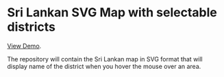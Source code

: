 # Sri Lankan SVG Map with selectable districts

[View Demo](https://pavan168.github.io/srilankan-map-svg/).

The repository will contain the Sri Lankan map in SVG format that will display name of the district when you hover the mouse over an area.